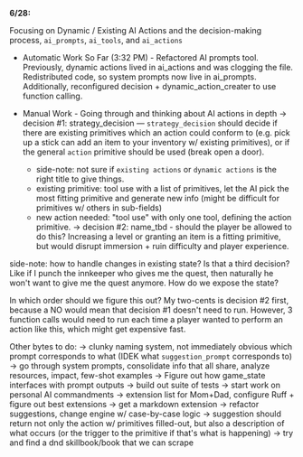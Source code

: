 
**6/28:**

Focusing on Dynamic / Existing AI Actions and the decision-making process, `ai_prompts`, `ai_tools`, and `ai_actions`

* Automatic Work So Far (3:32 PM) - Refactored AI prompts tool. Previously, dynamic actions lived in ai_actions and was clogging the file. Redistributed code, so system prompts now live in ai_prompts. Additionally, reconfigured decision + dynamic_action_creater to use function calling.


* Manual Work - Going through and thinking about AI actions in depth
 -> decision #1: strategy_decision — `strategy_decision` should decide if there are existing primitives which an action could conform to (e.g. pick up a stick can add an item to your inventory w/ existing primitives), or if the general `action` primitive should be used (break open a door).
    * side-note: not sure if `existing actions` or `dynamic actions` is the right title to give things.
    * existing primitive: tool use with a list of primitives, let the AI pick the most fitting primitive and generate new info (might be difficult for primitives w/ others in sub-fields)
    * new action needed: "tool use" with only one tool, defining the action primitive. 
 -> decision #2: name_tbd - should the player be allowed to do this? Increasing a level or granting an item is a fitting primitive, but would disrupt immersion + ruin difficulty and player experience.

side-note: how to handle changes in existing state? Is that a third decision? Like if I punch the innkeeper who gives me the quest, then naturally he won't want to give me the quest anymore. How do we expose the state?

In which order should we figure this out? My two-cents is decision #2 first, because a NO would mean that decision #1 doesn't need to run. However, 3 function calls would need to run each time a player wanted to perform an action like this, which might get expensive fast. 


Other bytes to do:
 -> clunky naming system, not immediately obvious which prompt corresponds to what (IDEK what `suggestion_prompt` corresponds to)
 -> go through system prompts, consolidate info that all share, analyze resources, impact, few-shot examples
 -> Figure out how game_state interfaces with prompt outputs
 -> build out suite of tests
 -> start work on personal AI commandments
 -> extension list for Mom+Dad, configure Ruff + figure out best extensions
 -> get a markdown extension
 -> refactor suggestions, change engine w/ case-by-case logic
     -> suggestion should return not only the action w/ primitives filled-out, but also a description of what occurs (or the trigger to the primitive if that's what is happening)
 -> try and find a dnd skillbook/book that we can scrape
